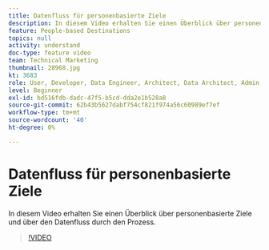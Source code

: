 ```yaml
---
title: Datenfluss für personenbasierte Ziele
description: In diesem Video erhalten Sie einen Überblick über personenbasierte Ziele und über den Datenfluss durch den Prozess.
feature: People-based Destinations
topics: null
activity: understand
doc-type: feature video
team: Technical Marketing
thumbnail: 28968.jpg
kt: 3683
role: User, Developer, Data Engineer, Architect, Data Architect, Admin, Leader
level: Beginner
exl-id: bd516fdb-dadc-47f5-b5cd-dda2e1b528a8
source-git-commit: 62b43b5627dabf754cf821f974a56c60989ef7ef
workflow-type: tm+mt
source-wordcount: '40'
ht-degree: 0%

---
```


# Datenfluss für personenbasierte Ziele

In diesem Video erhalten Sie einen Überblick über personenbasierte Ziele und über den Datenfluss durch den Prozess.

>[!VIDEO](https://video.tv.adobe.com/v/28968/?quality=12)
